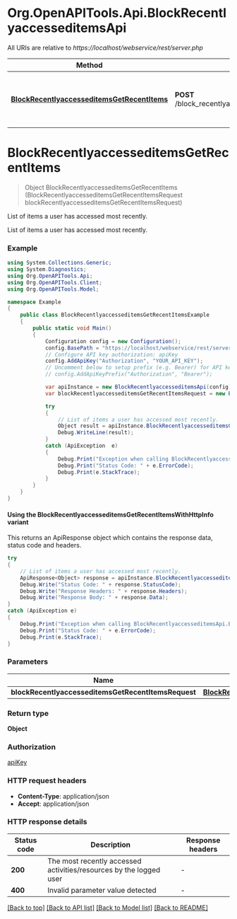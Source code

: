 # Org.OpenAPITools.Api.BlockRecentlyaccesseditemsApi

All URIs are relative to *https://localhost/webservice/rest/server.php*

| Method | HTTP request | Description |
|--------|--------------|-------------|
| [**BlockRecentlyaccesseditemsGetRecentItems**](BlockRecentlyaccesseditemsApi.md#blockrecentlyaccesseditemsgetrecentitems) | **POST** /block_recentlyaccesseditems_get_recent_items | List of items a user has accessed most recently. |

<a id="blockrecentlyaccesseditemsgetrecentitems"></a>
# **BlockRecentlyaccesseditemsGetRecentItems**
> Object BlockRecentlyaccesseditemsGetRecentItems (BlockRecentlyaccesseditemsGetRecentItemsRequest blockRecentlyaccesseditemsGetRecentItemsRequest)

List of items a user has accessed most recently.

List of items a user has accessed most recently.

### Example
```csharp
using System.Collections.Generic;
using System.Diagnostics;
using Org.OpenAPITools.Api;
using Org.OpenAPITools.Client;
using Org.OpenAPITools.Model;

namespace Example
{
    public class BlockRecentlyaccesseditemsGetRecentItemsExample
    {
        public static void Main()
        {
            Configuration config = new Configuration();
            config.BasePath = "https://localhost/webservice/rest/server.php";
            // Configure API key authorization: apiKey
            config.AddApiKey("Authorization", "YOUR_API_KEY");
            // Uncomment below to setup prefix (e.g. Bearer) for API key, if needed
            // config.AddApiKeyPrefix("Authorization", "Bearer");

            var apiInstance = new BlockRecentlyaccesseditemsApi(config);
            var blockRecentlyaccesseditemsGetRecentItemsRequest = new BlockRecentlyaccesseditemsGetRecentItemsRequest(); // BlockRecentlyaccesseditemsGetRecentItemsRequest | 

            try
            {
                // List of items a user has accessed most recently.
                Object result = apiInstance.BlockRecentlyaccesseditemsGetRecentItems(blockRecentlyaccesseditemsGetRecentItemsRequest);
                Debug.WriteLine(result);
            }
            catch (ApiException  e)
            {
                Debug.Print("Exception when calling BlockRecentlyaccesseditemsApi.BlockRecentlyaccesseditemsGetRecentItems: " + e.Message);
                Debug.Print("Status Code: " + e.ErrorCode);
                Debug.Print(e.StackTrace);
            }
        }
    }
}
```

#### Using the BlockRecentlyaccesseditemsGetRecentItemsWithHttpInfo variant
This returns an ApiResponse object which contains the response data, status code and headers.

```csharp
try
{
    // List of items a user has accessed most recently.
    ApiResponse<Object> response = apiInstance.BlockRecentlyaccesseditemsGetRecentItemsWithHttpInfo(blockRecentlyaccesseditemsGetRecentItemsRequest);
    Debug.Write("Status Code: " + response.StatusCode);
    Debug.Write("Response Headers: " + response.Headers);
    Debug.Write("Response Body: " + response.Data);
}
catch (ApiException e)
{
    Debug.Print("Exception when calling BlockRecentlyaccesseditemsApi.BlockRecentlyaccesseditemsGetRecentItemsWithHttpInfo: " + e.Message);
    Debug.Print("Status Code: " + e.ErrorCode);
    Debug.Print(e.StackTrace);
}
```

### Parameters

| Name | Type | Description | Notes |
|------|------|-------------|-------|
| **blockRecentlyaccesseditemsGetRecentItemsRequest** | [**BlockRecentlyaccesseditemsGetRecentItemsRequest**](BlockRecentlyaccesseditemsGetRecentItemsRequest.md) |  |  |

### Return type

**Object**

### Authorization

[apiKey](../README.md#apiKey)

### HTTP request headers

 - **Content-Type**: application/json
 - **Accept**: application/json


### HTTP response details
| Status code | Description | Response headers |
|-------------|-------------|------------------|
| **200** | The most recently accessed activities/resources by the logged user |  -  |
| **400** | Invalid parameter value detected |  -  |

[[Back to top]](#) [[Back to API list]](../README.md#documentation-for-api-endpoints) [[Back to Model list]](../README.md#documentation-for-models) [[Back to README]](../README.md)


